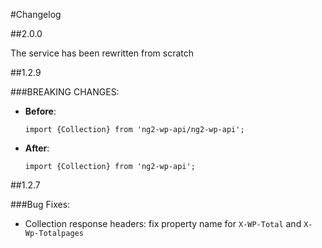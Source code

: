 #Changelog

##2.0.0

The service has been rewritten from scratch

##1.2.9

###BREAKING CHANGES: 

* **Before**:
    ```
    import {Collection} from 'ng2-wp-api/ng2-wp-api';
    ```
* **After**:
    ```
    import {Collection} from 'ng2-wp-api';
    ```


##1.2.7

###Bug Fixes: 

* Collection response headers: fix property name for `X-WP-Total` and `X-Wp-Totalpages`